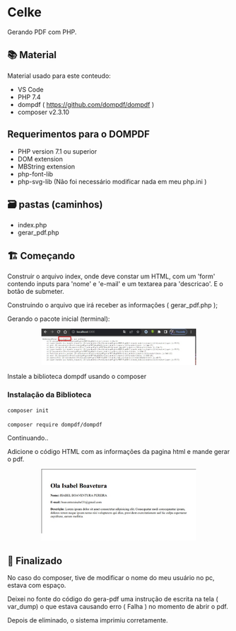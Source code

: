 # Celke

Gerando PDF com PHP.

  

## :books: Material

Material usado para este conteudo: 

- VS Code
- PHP 7.4
- dompdf ( https://github.com/dompdf/dompdf )
- composer v2.3.10


## Requerimentos para o DOMPDF

* PHP version 7.1 ou superior
* DOM extension
* MBString extension
* php-font-lib
* php-svg-lib
(Não foi necessário modificar nada em meu php.ini )



## :card_file_box: pastas (caminhos)

- index.php
- gerar_pdf.php 











## :building_construction: Começando

Construir o arquivo index, onde deve constar um HTML, com um 'form' contendo inputs  para 'nome' e 'e-mail' e um textarea para 'descricao'. E o botão de submeter.

Construindo o arquivo que irá receber as informações ( gerar_pdf.php );

Gerando o pacote inicial (terminal):




<p align="center">
  <img src="imagens/erro_objeto.jpg" width="350" title="servidor localizado">
</p> 

Instale a biblioteca dompdf usando o composer

### Instalação da Biblioteca

	composer init
	
	composer require dompdf/dompdf



	
Continuando.. 


Adicione o código HTML com as informações da pagina html e mande gerar o pdf. 

<p align="center">
  <img src="imagens/pdf-celke.jpg" width="350" title="servidor localizado">
</p>


## :tada: Finalizado

No caso do composer, tive de modificar o nome do meu usuário no pc,  estava com espaço. 

Deixei no fonte do código do gera-pdf uma instrução de escrita na tela ( var_dump) o que estava causando erro ( Falha ) no momento de abrir o pdf. 

Depois de eliminado, o sistema imprimiu corretamente.